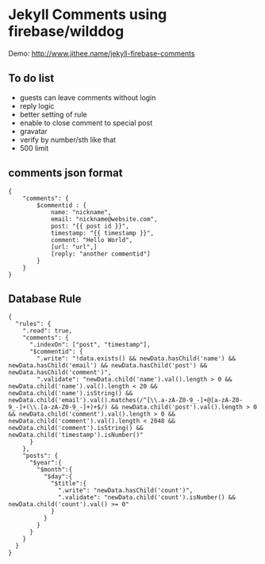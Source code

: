# Jekyll Comments using firebase/wilddog #

Demo: http://www.jithee.name/jekyll-firebase-comments

## To do list
- guests can leave comments without login
- reply logic
- better setting of rule
- enable to close comment to special post
- gravatar
- verify by number/sth like that
- 500 limit

## comments json format ##

    
    {
        "comments": {
            $commentid : {
                name: "nickname",
                email: "nickname@website.com",
                post: "{{ post id }}",
                timestamp: "{{ timestamp }}",
                comment: "Hello World",
                [url: "url",]
                [reply: "another commentid"]
            }
        }
    }

## Database Rule ##

    {
      "rules": {
        ".read": true,
        "comments": {
          ".indexOn": ["post", "timestamp"],
          "$commentid": {
            ".write": "!data.exists() && newData.hasChild('name') && newData.hasChild('email') && newData.hasChild('post') && newData.hasChild('comment')",
            ".validate": "newData.child('name').val().length > 0 && newData.child('name').val().length < 20 && newData.child('name').isString() && newData.child('email').val().matches(/^[\\.a-zA-Z0-9_-]+@[a-zA-Z0-9_-]+(\\.[a-zA-Z0-9_-]+)+$/) && newData.child('post').val().length > 0 && newData.child('comment').val().length > 0 && newData.child('comment').val().length < 2048 && newData.child('comment').isString() && newData.child('timestamp').isNumber()"
          }
        },
        "posts": {
          "$year":{
            "$month":{
              "$day":{
                "$title":{
                  ".write": "newData.hasChild('count')",
                  ".validate": "newData.child('count').isNumber() && newData.child('count').val() >= 0"
                }
              }
            }
          }
        }
      }
    }

